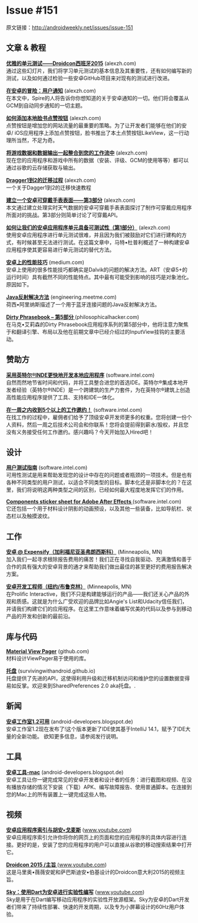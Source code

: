 # Issue #151

>
原文链接：<http://androidweekly.net/issues/issue-151>

## 文章 & 教程

**[优雅的单元测试——Droidcon西班牙2015](http://blog.jetbrains.com/kotlin/2015/04/announcing-anko-for-android/)** (alexzh.com)   
通过这些幻灯片，我们将学习单元测试的基本信息及其重要性，还有如何编写新的测试，以及如何通过检验一些安卓GitHub项目来对现有的测试进行改进。

**[在安卓的冒险：用户通知](http://blog.jetbrains.com/kotlin/2015/04/announcing-anko-for-android/)** (alexzh.com)   
在本文中，Spire的人将告诉你你想知道的关于安卓通知的一切。他们将会覆盖从GCM到自动同步通知的一切主题。

**[如何添加本地脸书点赞按钮](http://blog.jetbrains.com/kotlin/2015/04/announcing-anko-for-android/)** (alexzh.com)   
点赞按钮是增加您的网站流量的最重要的策略。为了让开发者们能够在他们的安卓/ iOS应用程序上添加点赞按钮，脸书推出了本土点赞按钮LikeView，这一行动理所当然，不足为奇。

**[将游戏数据和数据输出一起整合到您的工作流中](http://blog.jetbrains.com/kotlin/2015/04/announcing-anko-for-android/)** (alexzh.com)   
现在您的应用程序和游戏中所有的数据（安装、评级、GCM的使用等等）都可以通过谷歌的云存储获取与输出。

**[Dragger1到2的迁移过程](http://blog.jetbrains.com/kotlin/2015/04/announcing-anko-for-android/)** (alexzh.com)   
一个关于Dagger1到2的迁移快速教程

**[建立一个安卓可穿戴手表表面——第3部分](http://blog.jetbrains.com/kotlin/2015/04/announcing-anko-for-android/)** (alexzh.com)   
本文通过建立处理实时天气数据的安卓可穿戴手表表面探讨了制作可穿戴应用程序所面对的挑战。第3部分则简单讨论了可穿戴API。

**[如何让我们的安卓应用程序单元具备可测试性（第1部分）](http://blog.jetbrains.com/kotlin/2015/04/announcing-anko-for-android/)** (alexzh.com)   
使用安卓应用程序进行单元测试很难，并且因为我们被鼓励对它们进行建构的方式，有时候甚至无法进行测试。在这篇文章中，马特•杜普利概述了一种构建安卓应用程序使其更容易进行单元测试的替代方法。
  
**[安卓上的性能技巧](http://konmik.github.io/introduction-to-model-view-presenter-on-android.html)** (medium.com)   
安卓上使用的很多性能技巧都确实是Dalvik的问题的解决方法。ART（安卓5+的运行时间）具有截然不同的性能特点。其中最有可能受到影响的技巧是对象池化。原因如下。

**[Java反射解决方法](http://www.androiddesignpatterns.com/2013/04/activitys-threads-memory-leaks.html)** (engineering.meetme.com)   
荷西•阿里纳斯描述了一个用于蓝牙连接问题的Java反射解决方法。
 
**[Dirty Phrasebook – 第5部分 ](https://www.bignerdranch.com/blog/triumph-android-studio-1-2-sneaks-in-full-testing-support/)** (philosophicalhacker.com)   
在马克•艾莉森的Dirty Phrasebook应用程序系列的第5部分中，他将注意力聚焦于和翻译引擎、布局以及他在前期文章中已经介绍过的InputView挂钩的主要活动。

## 赞助方

**[采用英特尔®INDE更快地开发本地应用程序](https://software.intel.com/en-us/android/app-testing?utm_source=Android+Weekly&utm_medium=Banner+Ad&utm_campaign=Android+ASMO+Q2-15+Android+Weekly&utm_content=General+Developers+sponsored+post)** (software.intel.com)   
自然而然地节省时间和代码，并将工具整合进您的首选IDE。英特尔®集成本地开发者经验（英特尔®INDE）是一个跨建筑的生产力套件，为在英特尔®建筑上创造高性能应用程序提供了工具、支持和IDE一体化。

**[在一周之内收到5个以上的工作邀约！](https://software.intel.com/en-us/android/app-testing?utm_source=Android+Weekly&utm_medium=Banner+Ad&utm_campaign=Android+ASMO+Q2-15+Android+Weekly&utm_content=General+Developers+sponsored+post)** (software.intel.com)   
在找工作的过程中，雇佣者们给予了顶级安卓开发师更多的权重。您将创建一份个人资料，然后一周之后技术公司会和你联系！您将会提前得到薪水/股权，并且您没有义务接受任何工作邀约。感兴趣吗？今天开始加入Hired吧！

## 设计

**[用户测试指南](https://software.intel.com/en-us/android/app-testing?utm_source=Android+Weekly&utm_medium=Banner+Ad&utm_campaign=Android+ASMO+Q2-15+Android+Weekly&utm_content=General+Developers+sponsored+post)** (software.intel.com)   
可用性测试是用来帮助发现您的设计中存在的问题或者瓶颈的一项技术。但是也有各种不同类型的用户测试，以适合不同类型的目标。脚本化还是非脚本化的？在这里，我们将说明这两种类型之间的区别，已经如何最大程度地发挥它们的作用。

**[Components sticker sheet for Adobe After Effects ](https://software.intel.com/en-us/android/app-testing?utm_source=Android+Weekly&utm_medium=Banner+Ad&utm_campaign=Android+ASMO+Q2-15+Android+Weekly&utm_content=General+Developers+sponsored+post)** (software.intel.com)   
它还包括一个用于材料设计阴影的动画预设，以及其他一些装备，比如导航栏、状态栏以及触摸波纹。

## 工作

**[安卓 @ Expensify（加利福尼亚圣弗朗西斯科）](http://berlinstartupjobs.com/engineering/senior-android-developer-qlearning/)** (Minneapolis, MN)   
加入我们一起寻求根除报告费用的痛苦！我们正在寻找自我驱动、充满激情和善于合作的具有强大的安卓背景的通才来帮助我们做出最佳的甚至更好的费用报告解决方案。
 
**[安卓开发工程师（纽约/布鲁克林）](https://www.storehouse.co/jobs/android-developer)** (Minneapolis, MN)   
在Prolific Interactive，我们不只是构建能够运行的产品——我们还关心产品的外观和质感。这就是为什么广受欢迎的品牌比如Angie's List和Udacity信任我们，并请我们构建它们的应用程序。在这里工作意味着编写优美的代码以及参与到移动产品的开发和创新的最前沿。  

## 库与代码

**[Material View Pager](https://github.com/florent37/WearMenu)** (github.com)   
材料设计ViewPager易于使用的库。


**[托盘](https://github.com/klongmitre/android-segmented-control-view)** (survivingwithandroid.github.io)       
托盘提供了先进的API，这使得利用升级和迁移机制访问和维护您的设置数据变得易如反掌。欢迎来到SharedPreferences 2.0 aka托盘。.
 

## 新闻

**[安卓工作室1.2可用](http://tools.android.com/recent/androidstudio12beta3available)** (android-developers.blogspot.de)    
安卓工作室1.2现在发布了!这个版本更新了IDE使其基于IntelliJ 14.1，赋予了IDE大量的全新功能。
欲知更多信息，请参阅发行说明。


## 工具

**[安卓工具-mac](http://tools.android.com/recent/androidstudio12beta3available)** (android-developers.blogspot.de)    
安卓工具让你一键完成常见的安卓开发者和设计者的任务：进行截图和视频、在没有播放存储的情况下安装（下载）APK、编写故障报告、使用普通脚本。在连接到您的Mac上的所有装置上一键完成这些人物。

## 视频 

**[安卓应用程序索引与胡安•戈麦斯](https://caster.io/android/episode-3-android-studio-productivity-custom-shortcuts/)** (www.youtube.com)    
安卓应用程序索引允许你将你的网页上的页面和您的应用程序的具体内容进行连接。更好的是，安装了您的应用程序的用户可以直接从谷歌的移动搜索结果中打开它。

**[Droidcon 2015 /主旨 ](https://caster.io/android/episode-3-android-studio-productivity-custom-shortcuts/)** (www.youtube.com)    
这是马里奥•薇薇安妮和萨巴斯迪安•伯基设计的Droidcon意大利2015的视频主旨。


**[Sky：使用Dart为安卓进行实验性编写](https://caster.io/android/episode-3-android-studio-productivity-custom-shortcuts/)** (www.youtube.com)    
Sky是用于在Dart编写移动应用程序的实验性开放源框架。Sky为安卓的Dart开发者们带来了持续性部署、快速的开发周期，以及专为小屏幕设计的60Hz用户体验。



